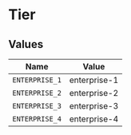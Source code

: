 # Tier


## Values

| Name           | Value          |
| -------------- | -------------- |
| `ENTERPRISE_1` | enterprise-1   |
| `ENTERPRISE_2` | enterprise-2   |
| `ENTERPRISE_3` | enterprise-3   |
| `ENTERPRISE_4` | enterprise-4   |